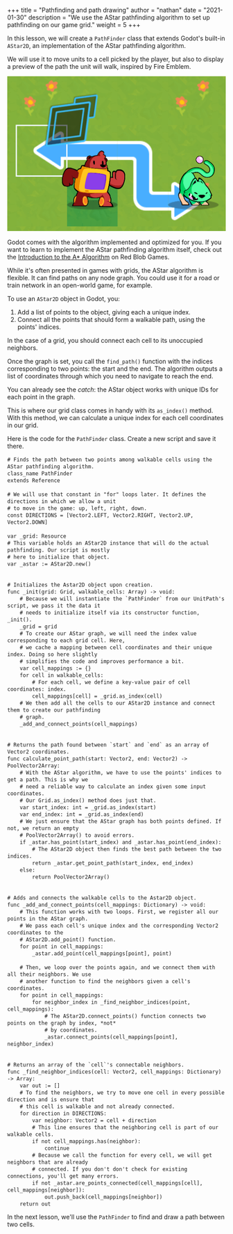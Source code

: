 +++
title = "Pathfinding and path drawing"
author = "nathan"
date = "2021-01-30"
description = "We use the AStar pathfinding algorithm to set up pathfinding on our game grid."
weight = 5
+++

In this lesson, we will create a `PathFinder` class that extends Godot's built-in `AStar2D`, an implementation of the AStar pathfinding algorithm. 

We will use it to move units to a cell picked by the player, but also to display a preview of the path the unit will walk, inspired by Fire Emblem.

![](unit-path.png)

Godot comes with the algorithm implemented and optimized for you. If you want to learn to implement the AStar pathfinding algorithm itself, check out the [Introduction to the A* Algorithm](https://www.redblobgames.com/pathfinding/a-star/introduction.html) on Red Blob Games.

While it's often presented in games with grids, the AStar algorithm is flexible. It can find paths on any node graph. You could use it for a road or train network in an open-world game, for example.

To use an `AStar2D` object in Godot, you:

1. Add a list of points to the object, giving each a unique index.
1. Connect all the points that should form a walkable path, using the points' indices.

In the case of a grid, you should connect each cell to its unoccupied neighbors.

Once the graph is set, you call the `find_path()` function with the indices corresponding to two points: the start and the end. The algorithm outputs a list of coordinates through which you need to navigate to reach the end.

You can already see the _catch_: the AStar object works with unique IDs for each point in the graph.

This is where our grid class comes in handy with its `as_index()` method. With this method, we can calculate a unique index for each cell coordinates in our grid.

Here is the code for the `PathFinder` class. Create a new script and save it there.

```gdscript
# Finds the path between two points among walkable cells using the AStar pathfinding algorithm.
class_name PathFinder
extends Reference

# We will use that constant in "for" loops later. It defines the directions in which we allow a unit
# to move in the game: up, left, right, down.
const DIRECTIONS = [Vector2.LEFT, Vector2.RIGHT, Vector2.UP, Vector2.DOWN]

var _grid: Resource
# This variable holds an AStar2D instance that will do the actual pathfinding. Our script is mostly
# here to initialize that object.
var _astar := AStar2D.new()


# Initializes the Astar2D object upon creation.
func _init(grid: Grid, walkable_cells: Array) -> void:
	# Because we will instantiate the `PathFinder` from our UnitPath's script, we pass it the data it
	# needs to initialize itself via its constructor function, _init().
	_grid = grid
	# To create our AStar graph, we will need the index value corresponding to each grid cell. Here,
	# we cache a mapping between cell coordinates and their unique index. Doing so here slightly
	# simplifies the code and improves performance a bit.
	var cell_mappings := {}
	for cell in walkable_cells:
		# For each cell, we define a key-value pair of cell coordinates: index.
		cell_mappings[cell] = _grid.as_index(cell)
	# We then add all the cells to our AStar2D instance and connect them to create our pathfinding
	# graph.
	_add_and_connect_points(cell_mappings)


# Returns the path found between `start` and `end` as an array of Vector2 coordinates.
func calculate_point_path(start: Vector2, end: Vector2) -> PoolVector2Array:
	# With the AStar algorithm, we have to use the points' indices to get a path. This is why we
	# need a reliable way to calculate an index given some input coordinates.
	# Our Grid.as_index() method does just that.
	var start_index: int = _grid.as_index(start)
	var end_index: int = _grid.as_index(end)
	# We just ensure that the AStar graph has both points defined. If not, we return an empty
	# PoolVector2Array() to avoid errors.
	if _astar.has_point(start_index) and _astar.has_point(end_index):
		# The AStar2D object then finds the best path between the two indices.
		return _astar.get_point_path(start_index, end_index)
	else:
		return PoolVector2Array()


# Adds and connects the walkable cells to the Astar2D object.
func _add_and_connect_points(cell_mappings: Dictionary) -> void:
	# This function works with two loops. First, we register all our points in the AStar graph.
	# We pass each cell's unique index and the corresponding Vector2 coordinates to the
	# AStar2D.add_point() function.
	for point in cell_mappings:
		_astar.add_point(cell_mappings[point], point)

	# Then, we loop over the points again, and we connect them with all their neighbors. We use
	# another function to find the neighbors given a cell's coordinates.
	for point in cell_mappings:
		for neighbor_index in _find_neighbor_indices(point, cell_mappings):
			# The AStar2D.connect_points() function connects two points on the graph by index, *not*
			# by coordinates.
			_astar.connect_points(cell_mappings[point], neighbor_index)


# Returns an array of the `cell`'s connectable neighbors.
func _find_neighbor_indices(cell: Vector2, cell_mappings: Dictionary) -> Array:
	var out := []
	# To find the neighbors, we try to move one cell in every possible direction and is ensure that
	# this cell is walkable and not already connected.
	for direction in DIRECTIONS:
		var neighbor: Vector2 = cell + direction
		# This line ensures that the neighboring cell is part of our walkable cells.
		if not cell_mappings.has(neighbor):
			continue
		# Because we call the function for every cell, we will get neighbors that are already
		# connected. If you don't don't check for existing connections, you'll get many errors.
		if not _astar.are_points_connected(cell_mappings[cell], cell_mappings[neighbor]):
			out.push_back(cell_mappings[neighbor])
	return out
```

In the next lesson, we'll use the `PathFinder` to find and draw a path between two cells.
